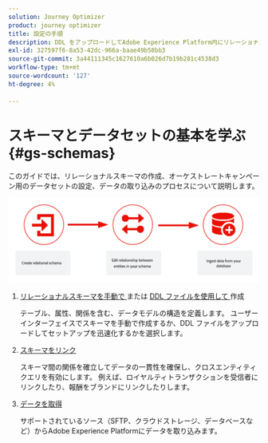 ```yaml
---
solution: Journey Optimizer
product: journey optimizer
title: 設定の手順
description: DDL をアップロードしてAdobe Experience Platform内にリレーショナルスキーマを作成する方法を説明します
exl-id: 327597f6-8a53-42dc-966a-baae49b58bb3
source-git-commit: 3a44111345c1627610a6b026d7b19b281c4538d3
workflow-type: tm+mt
source-wordcount: '127'
ht-degree: 4%

---
```



# スキーマとデータセットの基本を学ぶ{#gs-schemas}

このガイドでは、リレーショナルスキーマの作成、オーケストレートキャンペーン用のデータセットの設定、データの取り込みのプロセスについて説明します。

![](assets/do-not-localize/schema_admin.png)

1. [ リレーショナルスキーマを手動で ](manual-schema.md) または [DDL ファイルを使用して ](file-upload-schema.md) 作成

   テーブル、属性、関係を含む、データモデルの構造を定義します。 ユーザーインターフェイスでスキーマを手動で作成するか、DDL ファイルをアップロードしてセットアップを迅速化するかを選択します。

1. [スキーマをリンク](file-upload-schema.md)

   スキーマ間の関係を確立してデータの一貫性を確保し、クロスエンティティクエリを有効にします。 例えば、ロイヤルティトランザクションを受信者にリンクしたり、報酬をブランドにリンクしたりします。

1. [データを取得](ingest-data.md)

   サポートされているソース（SFTP、クラウドストレージ、データベースなど）からAdobe Experience Platformにデータを取り込みます。

